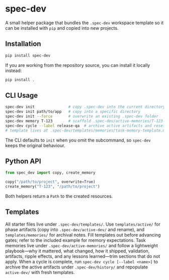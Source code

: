 # spec-dev

A small helper package that bundles the `.spec-dev` workspace template so it can be
installed with `pip` and copied into new projects.

## Installation

```bash
pip install spec-dev
```

If you are working from the repository source, you can install it locally instead:

```bash
pip install .
```

## CLI Usage

```bash
spec-dev init               # copy .spec-dev into the current directory
spec-dev init path/to/app   # copy into a specific directory
spec-dev init --force       # overwrite an existing .spec-dev folder
spec-dev memory T-123       # scaffold .spec-dev/active-memories/T-123-memory.md
spec-dev cycle --label release-qa  # archive active artifacts and reset templates
# template lives at .spec-dev/templates/memories/task-memory-template.md
```

The CLI defaults to `init` when you omit the subcommand, so `spec-dev` keeps the
original behaviour.

## Python API

```python
from spec_dev import copy, create_memory

copy("/path/to/project", overwrite=True)
create_memory("T-123", "/path/to/project")
```

Both helpers return a `Path` to the created resources.

## Templates

All starter files live under `.spec-dev/templates/`. Use `templates/active/` for
phase artifacts (copy into `.spec-dev/active-dev/` and rename), and `templates/memories/`
for archival notes. Fill templates out before advancing gates; refer to the included
example for memory expectations.
Task memories live under `.spec-dev/active-memories/` and follow a lightweight playbook—why it mattered, what changed, how it shipped, validation, artifacts, ripple effects, and any lessons learned—trim sections that do not apply.
When a cycle is complete, run `spec-dev cycle [--label <name>]` to archive the active artifacts under `.spec-dev/history/` and repopulate `active-dev/` with fresh templates.
